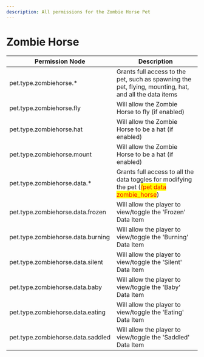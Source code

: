 ```yaml
---
description: All permissions for the Zombie Horse Pet
---
```


# Zombie Horse
| Permission Node | Description |
| - | - |
| pet.type.zombiehorse.* | Grants full access to the pet, such as spawning the pet, flying, mounting, hat, and all the data items |
| pet.type.zombiehorse.fly | Will allow the Zombie Horse to fly (if enabled) |
| pet.type.zombiehorse.hat | Will allow the Zombie Horse to be a hat (if enabled) |
| pet.type.zombiehorse.mount | Will allow the Zombie Horse to be a hat (if enabled) |
| pet.type.zombiehorse.data.* | Grants full access to all the data toggles for modifying the pet (<mark style="color:red;">/pet data zombie_horse</mark>) |
| pet.type.zombiehorse.data.frozen | Will allow the player to view/toggle the 'Frozen' Data Item |
| pet.type.zombiehorse.data.burning | Will allow the player to view/toggle the 'Burning' Data Item |
| pet.type.zombiehorse.data.silent | Will allow the player to view/toggle the 'Silent' Data Item |
| pet.type.zombiehorse.data.baby | Will allow the player to view/toggle the 'Baby' Data Item |
| pet.type.zombiehorse.data.eating | Will allow the player to view/toggle the 'Eating' Data Item |
| pet.type.zombiehorse.data.saddled | Will allow the player to view/toggle the 'Saddled' Data Item |

